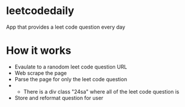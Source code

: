 # leetcodedaily
App that provides a leet code question every day

# How it works
- Evaulate to a ranodom leet code question URL
- Web scrape the page
- Parse the page for only the leet code question
-  - There is a div class "24sa" where all of the leet code question is
- Store and reformat question for user
